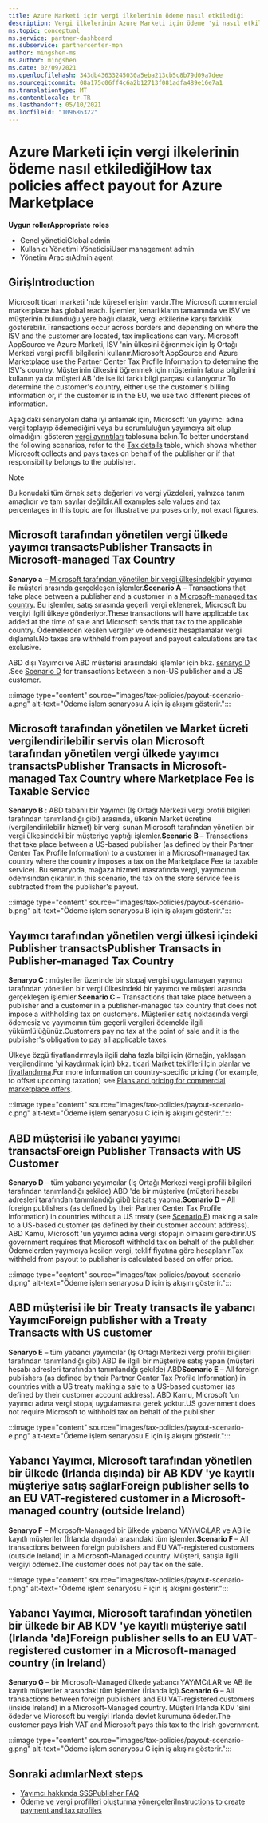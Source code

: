 ```yaml
---
title: Azure Marketi için vergi ilkelerinin ödeme nasıl etkilediği
description: Vergi ilkelerinin Azure Marketi için ödeme 'yi nasıl etkilediğini öğrenin.
ms.topic: conceptual
ms.service: partner-dashboard
ms.subservice: partnercenter-mpn
author: mingshen-ms
ms.author: mingshen
ms.date: 02/09/2021
ms.openlocfilehash: 343db43633245030a5eba213cb5c8b79d09a7dee
ms.sourcegitcommit: 08a175c06ff4c6a2b12713f081adfa489e16e7a1
ms.translationtype: MT
ms.contentlocale: tr-TR
ms.lasthandoff: 05/10/2021
ms.locfileid: "109686322"
---
```

# <a name="how-tax-policies-affect-payout-for-azure-marketplace"></a><span data-ttu-id="abf76-103">Azure Marketi için vergi ilkelerinin ödeme nasıl etkilediği</span><span class="sxs-lookup"><span data-stu-id="abf76-103">How tax policies affect payout for Azure Marketplace</span></span>

<span data-ttu-id="abf76-104">**Uygun roller**</span><span class="sxs-lookup"><span data-stu-id="abf76-104">**Appropriate roles**</span></span>

- <span data-ttu-id="abf76-105">Genel yönetici</span><span class="sxs-lookup"><span data-stu-id="abf76-105">Global admin</span></span>
- <span data-ttu-id="abf76-106">Kullanıcı Yönetimi Yöneticisi</span><span class="sxs-lookup"><span data-stu-id="abf76-106">User management admin</span></span>
- <span data-ttu-id="abf76-107">Yönetim Aracısı</span><span class="sxs-lookup"><span data-stu-id="abf76-107">Admin agent</span></span>

## <a name="introduction"></a><span data-ttu-id="abf76-108">Giriş</span><span class="sxs-lookup"><span data-stu-id="abf76-108">Introduction</span></span>

<span data-ttu-id="abf76-109">Microsoft ticari marketi 'nde küresel erişim vardır.</span><span class="sxs-lookup"><span data-stu-id="abf76-109">The Microsoft commercial marketplace has global reach.</span></span> <span data-ttu-id="abf76-110">İşlemler, kenarlıkların tamamında ve ISV ve müşterinin bulunduğu yere bağlı olarak, vergi etkilerine karşı farklılık gösterebilir.</span><span class="sxs-lookup"><span data-stu-id="abf76-110">Transactions occur across borders and depending on where the ISV and the customer are located, tax implications can vary.</span></span> <span data-ttu-id="abf76-111">Microsoft AppSource ve Azure Marketi, ISV 'nin ülkesini öğrenmek için Iş Ortağı Merkezi vergi profili bilgilerini kullanır.</span><span class="sxs-lookup"><span data-stu-id="abf76-111">Microsoft AppSource and Azure Marketplace use the Partner Center Tax Profile Information to determine the ISV's country.</span></span> <span data-ttu-id="abf76-112">Müşterinin ülkesini öğrenmek için müşterinin fatura bilgilerini kullanın ya da müşteri AB 'de ise iki farklı bilgi parçası kullanıyoruz.</span><span class="sxs-lookup"><span data-stu-id="abf76-112">To determine the customer's country, either use the customer's billing information or, if the customer is in the EU, we use two different pieces of information.</span></span>

<span data-ttu-id="abf76-113">Aşağıdaki senaryoları daha iyi anlamak için, Microsoft 'un yayımcı adına vergi toplayıp ödemediğini veya bu sorumluluğun yayımcıya ait olup olmadığını gösteren [vergi ayrıntıları](tax-details-marketplace.md) tablosuna bakın.</span><span class="sxs-lookup"><span data-stu-id="abf76-113">To better understand the following scenarios, refer to the [Tax details](tax-details-marketplace.md) table, which shows whether Microsoft collects and pays taxes on behalf of the publisher or if that responsibility belongs to the publisher.</span></span>

> [!NOTE]
> <span data-ttu-id="abf76-114">Bu konudaki tüm örnek satış değerleri ve vergi yüzdeleri, yalnızca tanım amaçlıdır ve tam sayılar değildir.</span><span class="sxs-lookup"><span data-stu-id="abf76-114">All examples sale values and tax percentages in this topic are for illustrative purposes only, not exact figures.</span></span>

## <a name="publisher-transacts-in-microsoft-managed-tax-country"></a><span data-ttu-id="abf76-115">Microsoft tarafından yönetilen vergi ülkede yayımcı transacts</span><span class="sxs-lookup"><span data-stu-id="abf76-115">Publisher Transacts in Microsoft-managed Tax Country</span></span>

<span data-ttu-id="abf76-116">**Senaryo a** – [Microsoft tarafından yönetilen bir vergi ülkesindeki](tax-details-marketplace.md#microsoft-managed-countries)bir yayımcı ile müşteri arasında gerçekleşen işlemler.</span><span class="sxs-lookup"><span data-stu-id="abf76-116">**Scenario A** – Transactions that take place between a publisher and a customer in a [Microsoft-managed tax country](tax-details-marketplace.md#microsoft-managed-countries).</span></span> <span data-ttu-id="abf76-117">Bu işlemler, satış sırasında geçerli vergi eklenerek, Microsoft bu vergiyi ilgili ülkeye gönderiyor.</span><span class="sxs-lookup"><span data-stu-id="abf76-117">These transactions will have applicable tax added at the time of sale and Microsoft sends that tax to the applicable country.</span></span> <span data-ttu-id="abf76-118">Ödemelerden kesilen vergiler ve ödemesiz hesaplamalar vergi dışlamalı.</span><span class="sxs-lookup"><span data-stu-id="abf76-118">No taxes are withheld from payout and payout calculations are tax exclusive.</span></span>

<span data-ttu-id="abf76-119">ABD dışı Yayımcı ve ABD müşterisi arasındaki işlemler için bkz. [senaryo D](#foreign-publisher-transacts-with-us-customer) .</span><span class="sxs-lookup"><span data-stu-id="abf76-119">See [Scenario D](#foreign-publisher-transacts-with-us-customer) for transactions between a non-US publisher and a US customer.</span></span>

:::image type="content" source="images/tax-policies/payout-scenario-a.png" alt-text="Ödeme işlem senaryosu A için iş akışını gösterir.":::

## <a name="publisher-transacts-in-microsoft-managed-tax-country-where-marketplace-fee-is-taxable-service"></a><span data-ttu-id="abf76-121">Microsoft tarafından yönetilen ve Market ücreti vergilendirilebilir servis olan Microsoft tarafından yönetilen vergi ülkede yayımcı transacts</span><span class="sxs-lookup"><span data-stu-id="abf76-121">Publisher Transacts in Microsoft-managed Tax Country where Marketplace Fee is Taxable Service</span></span>

<span data-ttu-id="abf76-122">**Senaryo B** : ABD tabanlı bir Yayımcı (Iş Ortağı Merkezi vergi profili bilgileri tarafından tanımlandığı gibi) arasında, ülkenin Market ücretine (vergilendirilebilir hizmet) bir vergi sunan Microsoft tarafından yönetilen bir vergi ülkesindeki bir müşteriye yaptığı işlemler.</span><span class="sxs-lookup"><span data-stu-id="abf76-122">**Scenario B** – Transactions that take place between a US-based publisher (as defined by their Partner Center Tax Profile Information) to a customer in a Microsoft-managed tax country where the country imposes a tax on the Marketplace Fee (a taxable service).</span></span> <span data-ttu-id="abf76-123">Bu senaryoda, mağaza hizmeti masrafında vergi, yayımcının ödemsından çıkarılır.</span><span class="sxs-lookup"><span data-stu-id="abf76-123">In this scenario, the tax on the store service fee is subtracted from the publisher's payout.</span></span>

:::image type="content" source="images/tax-policies/payout-scenario-b.png" alt-text="Ödeme işlem senaryosu B için iş akışını gösterir.":::

## <a name="publisher-transacts-in-publisher-managed-tax-country"></a><span data-ttu-id="abf76-125">Yayımcı tarafından yönetilen vergi ülkesi içindeki Publisher transacts</span><span class="sxs-lookup"><span data-stu-id="abf76-125">Publisher Transacts in Publisher-managed Tax Country</span></span>

<span data-ttu-id="abf76-126">**Senaryo C** : müşteriler üzerinde bir stopaj vergisi uygulamayan yayımcı tarafından yönetilen bir vergi ülkesindeki bir yayımcı ve müşteri arasında gerçekleşen işlemler.</span><span class="sxs-lookup"><span data-stu-id="abf76-126">**Scenario C** – Transactions that take place between a publisher and a customer in a publisher-managed tax country that does not impose a withholding tax on customers.</span></span> <span data-ttu-id="abf76-127">Müşteriler satış noktasında vergi ödemesiz ve yayımcının tüm geçerli vergileri ödemekle ilgili yükümlülüğünüz.</span><span class="sxs-lookup"><span data-stu-id="abf76-127">Customers pay no tax at the point of sale and it is the publisher's obligation to pay all applicable taxes.</span></span>

<span data-ttu-id="abf76-128">Ülkeye özgü fiyatlandırmayla ilgili daha fazla bilgi için (örneğin, yaklaşan vergilendirme 'yi kaydırmak için) bkz. [ticari Market teklifleri Için planlar ve fiyatlandırma](/azure/marketplace/plans-pricing#custom-prices).</span><span class="sxs-lookup"><span data-stu-id="abf76-128">For more information on country-specific pricing (for example, to offset upcoming taxation) see [Plans and pricing for commercial marketplace offers](/azure/marketplace/plans-pricing#custom-prices).</span></span>

:::image type="content" source="images/tax-policies/payout-scenario-c.png" alt-text="Ödeme işlem senaryosu C için iş akışını gösterir.":::

## <a name="foreign-publisher-transacts-with-us-customer"></a><span data-ttu-id="abf76-130">ABD müşterisi ile yabancı yayımcı transacts</span><span class="sxs-lookup"><span data-stu-id="abf76-130">Foreign Publisher Transacts with US Customer</span></span>

<span data-ttu-id="abf76-131">**Senaryo D** – tüm yabancı yayımcılar (Iş Ortağı Merkezi vergi profili bilgileri tarafından tanımlandığı şekilde) ABD 'de bir müşteriye (müşteri hesabı adresleri tarafından tanımlandığı [gibi) bir](#foreign-publisher-with-a-treaty-transacts-with-us-customer)satış yapma.</span><span class="sxs-lookup"><span data-stu-id="abf76-131">**Scenario D** – All foreign publishers (as defined by their Partner Center Tax Profile Information) in countries without a US treaty (see [Scenario E](#foreign-publisher-with-a-treaty-transacts-with-us-customer)) making a sale to a US-based customer (as defined by their customer account address).</span></span> <span data-ttu-id="abf76-132">ABD Kamu, Microsoft 'un yayımcı adına vergi stopajın olmasını gerektirir.</span><span class="sxs-lookup"><span data-stu-id="abf76-132">US government requires that Microsoft withhold tax on behalf of the publisher.</span></span> <span data-ttu-id="abf76-133">Ödemelerden yayımcıya kesilen vergi, teklif fiyatına göre hesaplanır.</span><span class="sxs-lookup"><span data-stu-id="abf76-133">Tax withheld from payout to publisher is calculated based on offer price.</span></span>

:::image type="content" source="images/tax-policies/payout-scenario-d.png" alt-text="Ödeme işlem senaryosu D için iş akışını gösterir.":::

## <a name="foreign-publisher-with-a-treaty-transacts-with-us-customer"></a><span data-ttu-id="abf76-135">ABD müşterisi ile bir Treaty transacts ile yabancı Yayımcı</span><span class="sxs-lookup"><span data-stu-id="abf76-135">Foreign publisher with a Treaty Transacts with US customer</span></span>

<span data-ttu-id="abf76-136">**Senaryo E** – tüm yabancı yayımcılar (Iş Ortağı Merkezi vergi profili bilgileri tarafından tanımlandığı gibi) ABD ile ilgili bir müşteriye satış yapan (müşteri hesabı adresleri tarafından tanımlandığı şekılde) ABD</span><span class="sxs-lookup"><span data-stu-id="abf76-136">**Scenario E** – All foreign publishers (as defined by their Partner Center Tax Profile Information) in countries with a US treaty making a sale to a US-based customer (as defined by their customer account address).</span></span> <span data-ttu-id="abf76-137">ABD Kamu, Microsoft 'un yayımcı adına vergi stopaj uygulamasına gerek yoktur.</span><span class="sxs-lookup"><span data-stu-id="abf76-137">US government does not require Microsoft to withhold tax on behalf of the publisher.</span></span>

:::image type="content" source="images/tax-policies/payout-scenario-e.png" alt-text="Ödeme işlem senaryosu E için iş akışını gösterir.":::

## <a name="foreign-publisher-sells-to-an-eu-vat-registered-customer-in-a-microsoft-managed-country-outside-ireland"></a><span data-ttu-id="abf76-139">Yabancı Yayımcı, Microsoft tarafından yönetilen bir ülkede (Irlanda dışında) bir AB KDV 'ye kayıtlı müşteriye satış sağlar</span><span class="sxs-lookup"><span data-stu-id="abf76-139">Foreign publisher sells to an EU VAT-registered customer in a Microsoft-managed country (outside Ireland)</span></span>

<span data-ttu-id="abf76-140">**Senaryo F** – Microsoft-Managed bir ülkede yabancı YAYıMCıLAR ve AB ile kayıtlı müşteriler (İrlanda dışında) arasındaki tüm işlemler.</span><span class="sxs-lookup"><span data-stu-id="abf76-140">**Scenario F** – All transactions between foreign publishers and EU VAT-registered customers (outside Ireland) in a Microsoft-Managed country.</span></span> <span data-ttu-id="abf76-141">Müşteri, satışla ilgili vergiyi ödemez.</span><span class="sxs-lookup"><span data-stu-id="abf76-141">The customer does not pay tax on the sale.</span></span>

:::image type="content" source="images/tax-policies/payout-scenario-f.png" alt-text="Ödeme işlem senaryosu F için iş akışını gösterir.":::

## <a name="foreign-publisher-sells-to-an-eu-vat-registered-customer-in-a-microsoft-managed-country-in-ireland"></a><span data-ttu-id="abf76-143">Yabancı Yayımcı, Microsoft tarafından yönetilen bir ülkede bir AB KDV 'ye kayıtlı müşteriye satıl (Irlanda 'da)</span><span class="sxs-lookup"><span data-stu-id="abf76-143">Foreign publisher sells to an EU VAT-registered customer in a Microsoft-managed country (in Ireland)</span></span>

<span data-ttu-id="abf76-144">**Senaryo G** – bir Microsoft-Managed ülkede yabancı YAYıMCıLAR ve AB ile kayıtlı müşteriler arasındaki tüm Işlemler (İrlanda içi).</span><span class="sxs-lookup"><span data-stu-id="abf76-144">**Scenario G** – All transactions between foreign publishers and EU VAT-registered customers (inside Ireland) in a Microsoft-Managed country.</span></span> <span data-ttu-id="abf76-145">Müşteri Irlanda KDV 'sini ödeder ve Microsoft bu vergiyi Irlanda devlet kurumuna ödeder.</span><span class="sxs-lookup"><span data-stu-id="abf76-145">The customer pays Irish VAT and Microsoft pays this tax to the Irish government.</span></span>

:::image type="content" source="images/tax-policies/payout-scenario-g.png" alt-text="Ödeme işlem senaryosu G için iş akışını gösterir.":::

## <a name="next-steps"></a><span data-ttu-id="abf76-147">Sonraki adımlar</span><span class="sxs-lookup"><span data-stu-id="abf76-147">Next steps</span></span>

- [<span data-ttu-id="abf76-148">Yayımcı hakkında SSS</span><span class="sxs-lookup"><span data-stu-id="abf76-148">Publisher FAQ</span></span>](/azure/marketplace/marketplace-faq-publisher-guide)
- [<span data-ttu-id="abf76-149">Ödeme ve vergi profilleri oluşturma yönergeleri</span><span class="sxs-lookup"><span data-stu-id="abf76-149">Instructions to create payment and tax profiles</span></span>](./set-up-your-payout-account.md?context=%2fazure%2fmarketplace%2fcontext%2fcontext#create-a-payment-profile)